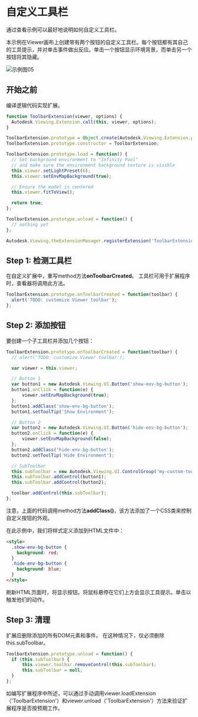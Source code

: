 # 自定义工具栏

通过查看示例可以最好地说明如何自定义工具栏。

本示例在Viewer画布上创建带有两个按钮的自定义工具栏。每个按钮都有其自己的工具提示，并对单击事件做出反应。单击一个按钮显示环境背景，而单击另一个按钮将其隐藏。

![示例图05](https://developer.doc.autodesk.com/bPlouYTd/264/_images/custom_toolbar5.jpg)

## 开始之前

编译逻辑代码实现扩展。

```js
function ToolbarExtension(viewer, options) {
  Autodesk.Viewing.Extension.call(this, viewer, options);
}

ToolbarExtension.prototype = Object.create(Autodesk.Viewing.Extension.prototype);
ToolbarExtension.prototype.constructor = ToolbarExtension;

ToolbarExtension.prototype.load = function() {
  // Set background environment to "Infinity Pool"
  // and make sure the environment background texture is visible
  this.viewer.setLightPreset(6);
  this.viewer.setEnvMapBackground(true);

  // Ensure the model is centered
  this.viewer.fitToView();

  return true;
};

ToolbarExtension.prototype.unload = function() {
  // nothing yet
};

Autodesk.Viewing.theExtensionManager.registerExtension('ToolbarExtension', ToolbarExtension);
```

## Step 1: 检测工具栏

在自定义扩展中，重写method方法**onToolbarCreated**。 工具栏可用于扩展程序时，查看器将调用此方法。

```js
ToolbarExtension.prototype.onToolbarCreated = function(toolbar) {
  alert('TODO: customize Viewer toolbar');
};
```

## Step 2: 添加按钮

要创建一个子工具栏并添加几个按钮：

```js
ToolbarExtension.prototype.onToolbarCreated = function(toolbar) {
  // alert('TODO: customize Viewer toolbar');

  var viewer = this.viewer;

  // Button 1
  var button1 = new Autodesk.Viewing.UI.Button('show-env-bg-button');
  button1.onClick = function(e) {
      viewer.setEnvMapBackground(true);
  };
  button1.addClass('show-env-bg-button');
  button1.setToolTip('Show Environment');

  // Button 2
  var button2 = new Autodesk.Viewing.UI.Button('hide-env-bg-button');
  button2.onClick = function(e) {
      viewer.setEnvMapBackground(false);
  };
  button2.addClass('hide-env-bg-button');
  button2.setToolTip('Hide Environment');

  // SubToolbar
  this.subToolbar = new Autodesk.Viewing.UI.ControlGroup('my-custom-toolbar');
  this.subToolbar.addControl(button1);
  this.subToolbar.addControl(button2);

  toolbar.addControl(this.subToolbar);
};
```

注意，上面的代码调用method方法**addClass()**，该方法添加了一个CSS类来控制自定义按钮的外观。

在此示例中，我们将样式定义添加到HTML文件中：

```html
<style>
  .show-env-bg-button {
    background: red;
  }
  .hide-env-bg-button {
    background: blue;
  }
</style>
```

刷新HTML页面时，将显示按钮。将鼠标悬停在它们上方会显示工具提示。单击以触发他们的动作。

## Step 3: 清理

扩展应删除添加的所有DOM元素和事件。 在这种情况下，仅必须删除this.subToolbar。

```js
ToolbarExtension.prototype.unload = function() {
  if (this.subToolbar) {
      this.viewer.toolbar.removeControl(this.subToolbar);
      this.subToolbar = null;
  }
};
```

如编写扩展程序中所述，可以通过手动调用viewer.loadExtension（'ToolbarExtension'）和viewer.unload（'ToolbarExtension'）方法来验证扩展程序是否按预期工作。
